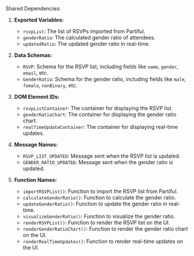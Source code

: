 Shared Dependencies:

1. **Exported Variables:**
   - `rsvpList`: The list of RSVPs imported from Partiful.
   - `genderRatio`: The calculated gender ratio of attendees.
   - `updatedRatio`: The updated gender ratio in real-time.

2. **Data Schemas:**
   - `RSVP`: Schema for the RSVP list, including fields like `name`, `gender`, `email`, etc.
   - `GenderRatio`: Schema for the gender ratio, including fields like `male`, `female`, `nonBinary`, etc.

3. **DOM Element IDs:**
   - `rsvpListContainer`: The container for displaying the RSVP list.
   - `genderRatioChart`: The container for displaying the gender ratio chart.
   - `realTimeUpdateContainer`: The container for displaying real-time updates.

4. **Message Names:**
   - `RSVP_LIST_UPDATED`: Message sent when the RSVP list is updated.
   - `GENDER_RATIO_UPDATED`: Message sent when the gender ratio is updated.

5. **Function Names:**
   - `importRSVPList()`: Function to import the RSVP list from Partiful.
   - `calculateGenderRatio()`: Function to calculate the gender ratio.
   - `updateGenderRatio()`: Function to update the gender ratio in real-time.
   - `visualizeGenderRatio()`: Function to visualize the gender ratio.
   - `renderRSVPList()`: Function to render the RSVP list on the UI.
   - `renderGenderRatioChart()`: Function to render the gender ratio chart on the UI.
   - `renderRealTimeUpdates()`: Function to render real-time updates on the UI.